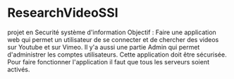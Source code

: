 # ResearchVideoSSI
projet en Securité système d'information 
Objectif : 
Faire une application web qui permet un utilisateur de se connecter et de chercher des videos sur Youtube et sur Vimeo.
Il y'a aussi une partie Admin qui permet d'administrer les comptes utilisateurs.
Cette application doit être sécurisée.
Pour faire fonctionner l'application il faut que tous les serveurs soient activés. 
